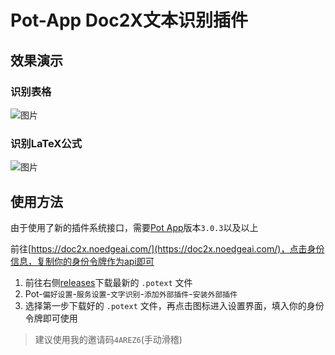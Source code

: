 # Pot-App Doc2X文本识别插件

## 效果演示

### 识别表格

![图片](https://github.com/Menghuan1918/pot-app-recognize-plugin-doc2x/assets/122662527/e7192558-457f-49f4-9ae8-55a9ce013bb9)

### 识别LaTeX公式

![图片](https://github.com/Menghuan1918/pot-app-recognize-plugin-doc2x/assets/122662527/12272160-2d6d-4d33-bee3-dbf35c947c29)

## 使用方法

由于使用了新的插件系统接口，需要[Pot App](https://github.com/pot-app/pot-desktop)版本`3.0.3`以及以上

前往[https://doc2x.noedgeai.com/](https://doc2x.noedgeai.com/)，点击身份信息，复制你的身份令牌作为api即可

1. 前往右侧[releases](https://github.com/Menghuan1918/pot-app-recognize-plugin-doc2x/releases)下载最新的 `.potext` 文件
2. Pot-`偏好设置`-`服务设置`-`文字识别`-`添加外部插件`-`安装外部插件`
3. 选择第一步下载好的 `.potext` 文件，再点击图标进入设置界面，填入你的身份令牌即可使用

> 建议使用我的邀请码`4AREZ6`(手动滑稽)
